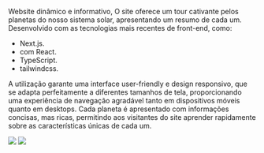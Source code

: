 <p>Website dinâmico e informativo, O site oferece um tour cativante pelos planetas do nosso sistema solar, apresentando um resumo de cada um. Desenvolvido com as tecnologias mais recentes de front-end, como:
</p>

* Next.js.
* com React.
* TypeScript.
* tailwindcss.

A utilização garante uma interface user-friendly e design responsivo, que se adapta perfeitamente a diferentes tamanhos de tela, proporcionando uma experiência de navegação agradável tanto em dispositivos móveis quanto em desktops. Cada planeta é apresentado com informações concisas, mas ricas, permitindo aos visitantes do site aprender rapidamente sobre as características únicas de cada um.

<img src="img/desktop.png"></img>
<img src="img/mobile.png"></img>